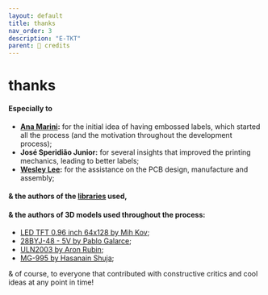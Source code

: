 ```yaml
---
layout: default
title: thanks
nav_order: 3
description: "E-TKT"
parent: 🏅 credits
---
```


# **thanks**

#### Especially to
- **[Ana Marini](https://anamarini.com/):** for the initial idea of having embossed labels, which started all the process (and the motivation throughout the development process);
- **José Speridião Junior:** for several insights that improved the printing mechanics, leading to better labels;
- **[Wesley Lee](https://wes.am):** for the assistance on the PCB design, manufacture and assembly;

#### & the authors of the [libraries](https://andreisperid.github.io/E-TKT/credits/libraries.html) used,

#### & the authors of 3D models used throughout the process:
- [LED TFT 0.96 inch 64x128 by Mih Kov](https://grabcad.com/library/oled-tft-0-96-inch-64x128-monochrome-i2c-1);
- [28BYJ-48 - 5V by Pablo Galarce](https://grabcad.com/library/stepper-motor-28byj-48-5v-dc-1);
- [ULN2003 by Aron Rubin](https://grabcad.com/library/uln2003-unipolar-stepper-driver-board-1);
- [MG-995 by Hasanain Shuja](https://grabcad.com/library/hobby-servo-motors-for-rc-cars-planes-etc-1);

& of course, to everyone that contributed with constructive critics and cool ideas at any point in time!

